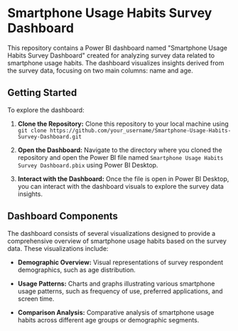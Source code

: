 # Smartphone Usage Habits Survey Dashboard

This repository contains a Power BI dashboard named "Smartphone Usage Habits Survey Dashboard" created for analyzing survey data related to smartphone usage habits. The dashboard visualizes insights derived from the survey data, focusing on two main columns: name and age.

## Getting Started

To explore the dashboard:

1. **Clone the Repository:** Clone this repository to your local machine using `git clone https://github.com/your_username/Smartphone-Usage-Habits-Survey-Dashboard.git`

2. **Open the Dashboard:** Navigate to the directory where you cloned the repository and open the Power BI file named `Smartphone Usage Habits Survey Dashboard.pbix` using Power BI Desktop.

3. **Interact with the Dashboard:** Once the file is open in Power BI Desktop, you can interact with the dashboard visuals to explore the survey data insights.

## Dashboard Components

The dashboard consists of several visualizations designed to provide a comprehensive overview of smartphone usage habits based on the survey data. These visualizations include:

- **Demographic Overview:** Visual representations of survey respondent demographics, such as age distribution.

- **Usage Patterns:** Charts and graphs illustrating various smartphone usage patterns, such as frequency of use, preferred applications, and screen time.

- **Comparison Analysis:** Comparative analysis of smartphone usage habits across different age groups or demographic segments.

